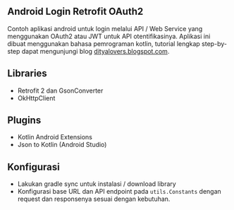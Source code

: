 ## Android Login Retrofit OAuth2
Contoh aplikasi android untuk login melalui API / Web Service yang menggunakan OAuth2 atau JWT untuk API otentifikasinya. Aplikasi ini dibuat menggunakan bahasa pemrograman kotlin, tutorial lengkap step-by-step dapat mengunjungi blog [dityalovers.blogspot.com](https://dityalovers.blogspot.com/2020/11/android-login-retrofit-oauth2.html).

## Libraries
- Retrofit 2 dan GsonConverter
- OkHttpClient

## Plugins
- Kotlin Android Extensions
- Json to Kotlin (Android Studio)

## Konfigurasi
- Lakukan gradle sync untuk instalasi / download library
- Konfigurasi base URL dan API endpoint pada `utils.Constants` dengan request dan responsenya sesuai dengan kebutuhan.